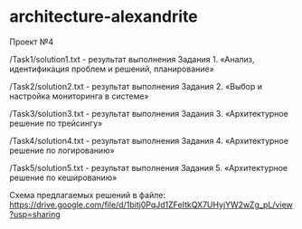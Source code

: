 # architecture-alexandrite

Проект №4

/Task1/solution1.txt - результат выполнения Задания 1. «Анализ, идентификация проблем и решений, планирование»


/Task2/solution2.txt - результат выполнения Задания 2. «Выбор и настройка мониторинга в системе»


/Task3/solution3.txt - результат выполнения Задания 3. «Архитектурное решение по трейсингу»


/Task4/solution4.txt - результат выполнения Задания 4. «Архитектурное решение по логированию»


/Task5/solution5.txt - результат выполнения Задания 5. «Архитектурное решение по кешированию»


Схема предлагаемых решений в файле: https://drive.google.com/file/d/1bitj0PqJd1ZFeItkQX7UHyjYW2wZg_pL/view?usp=sharing

